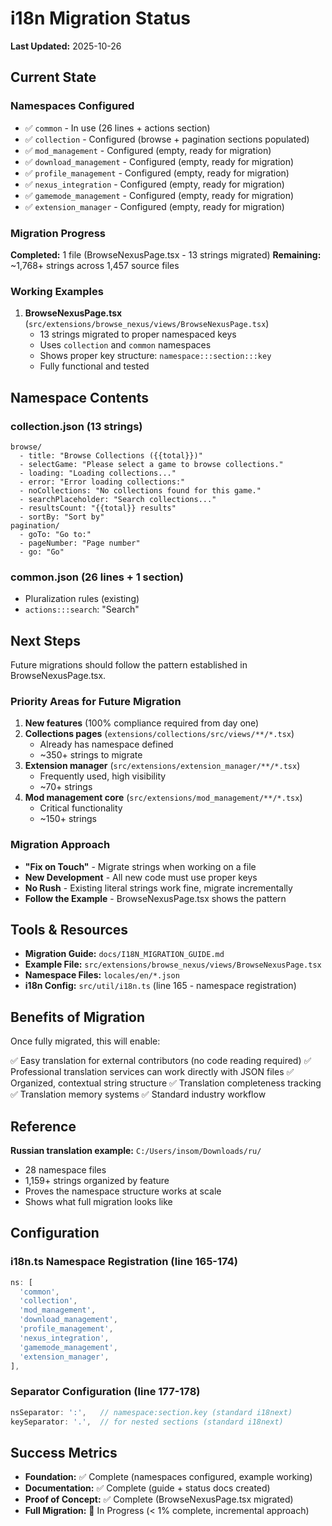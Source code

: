# i18n Migration Status

**Last Updated:** 2025-10-26

## Current State

### Namespaces Configured
- ✅ `common` - In use (26 lines + actions section)
- ✅ `collection` - Configured (browse + pagination sections populated)
- ✅ `mod_management` - Configured (empty, ready for migration)
- ✅ `download_management` - Configured (empty, ready for migration)
- ✅ `profile_management` - Configured (empty, ready for migration)
- ✅ `nexus_integration` - Configured (empty, ready for migration)
- ✅ `gamemode_management` - Configured (empty, ready for migration)
- ✅ `extension_manager` - Configured (empty, ready for migration)

### Migration Progress

**Completed:** 1 file (BrowseNexusPage.tsx - 13 strings migrated)
**Remaining:** ~1,768+ strings across 1,457 source files

### Working Examples

1. **BrowseNexusPage.tsx** (`src/extensions/browse_nexus/views/BrowseNexusPage.tsx`)
   - 13 strings migrated to proper namespaced keys
   - Uses `collection` and `common` namespaces
   - Shows proper key structure: `namespace:::section:::key`
   - Fully functional and tested

## Namespace Contents

### collection.json (13 strings)
```
browse/
  - title: "Browse Collections ({{total}})"
  - selectGame: "Please select a game to browse collections."
  - loading: "Loading collections..."
  - error: "Error loading collections:"
  - noCollections: "No collections found for this game."
  - searchPlaceholder: "Search collections..."
  - resultsCount: "{{total}} results"
  - sortBy: "Sort by"
pagination/
  - goTo: "Go to:"
  - pageNumber: "Page number"
  - go: "Go"
```

### common.json (26 lines + 1 section)
- Pluralization rules (existing)
- `actions:::search`: "Search"

## Next Steps

Future migrations should follow the pattern established in BrowseNexusPage.tsx.

### Priority Areas for Future Migration

1. **New features** (100% compliance required from day one)
2. **Collections pages** (`extensions/collections/src/views/**/*.tsx`)
   - Already has namespace defined
   - ~350+ strings to migrate
3. **Extension manager** (`src/extensions/extension_manager/**/*.tsx`)
   - Frequently used, high visibility
   - ~70+ strings
4. **Mod management core** (`src/extensions/mod_management/**/*.tsx`)
   - Critical functionality
   - ~150+ strings

### Migration Approach

- **"Fix on Touch"** - Migrate strings when working on a file
- **New Development** - All new code must use proper keys
- **No Rush** - Existing literal strings work fine, migrate incrementally
- **Follow the Example** - BrowseNexusPage.tsx shows the pattern

## Tools & Resources

- **Migration Guide:** `docs/I18N_MIGRATION_GUIDE.md`
- **Example File:** `src/extensions/browse_nexus/views/BrowseNexusPage.tsx`
- **Namespace Files:** `locales/en/*.json`
- **i18n Config:** `src/util/i18n.ts` (line 165 - namespace registration)

## Benefits of Migration

Once fully migrated, this will enable:

✅ Easy translation for external contributors (no code reading required)
✅ Professional translation services can work directly with JSON files
✅ Organized, contextual string structure
✅ Translation completeness tracking
✅ Translation memory systems
✅ Standard industry workflow

## Reference

**Russian translation example:** `C:/Users/insom/Downloads/ru/`
- 28 namespace files
- 1,159+ strings organized by feature
- Proves the namespace structure works at scale
- Shows what full migration looks like

## Configuration

### i18n.ts Namespace Registration (line 165-174)

```typescript
ns: [
  'common',
  'collection',
  'mod_management',
  'download_management',
  'profile_management',
  'nexus_integration',
  'gamemode_management',
  'extension_manager',
],
```

### Separator Configuration (line 177-178)

```typescript
nsSeparator: ':',   // namespace:section.key (standard i18next)
keySeparator: '.',  // for nested sections (standard i18next)
```

## Success Metrics

- **Foundation:** ✅ Complete (namespaces configured, example working)
- **Documentation:** ✅ Complete (guide + status docs created)
- **Proof of Concept:** ✅ Complete (BrowseNexusPage.tsx migrated)
- **Full Migration:** 🔄 In Progress (< 1% complete, incremental approach)
